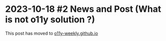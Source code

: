 # 2023-10-18 #2 News and Post (What is not o11y solution ?)

This post has moved to [o11y-weekly.github.io](https://o11y-weekly.github.io/2023-10-18_What_is_not_an_observability_solution/)
